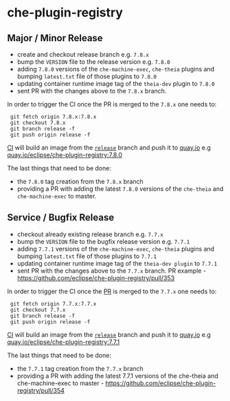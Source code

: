 # che-plugin-registry
## Major / Minor Release

- create and checkout release branch e.g. `7.8.x`
- bump the `VERSION` file to the release version e.g. `7.8.0`
- adding `7.8.0` versions of the `che-machine-exec`, `che-theia` plugins and bumping `latest.txt` file of those plugins to `7.8.0`
- updating container runtime image tag of the `theia-dev` plugin to `7.8.0`
- sent PR with the changes above to the `7.8.x` branch.
 
In order to trigger the CI once the PR is merged to the `7.8.x` one needs to:

```
 git fetch origin 7.8.x:7.8.x
 git checkout 7.8.x
 git branch release -f 
 git push origin release -f
```

[CI](https://ci.centos.org/job/devtools-che-plugin-registry-release/) will build an image from the [`release`](https://github.com/eclipse/che-plugin-registry/tree/release) branch and push it to [quay.io](https://quay.io/organization/eclipse) e.g [quay.io/eclipse/che-plugin-registry:7.8.0](https://quay.io/repository/eclipse/che-plugin-registry?tab=tags&tag=7.8.0)

The last things that need to be done:
- the `7.8.0` tag creation from the `7.8.x` branch
- providing a PR with adding the latest `7.8.0` versions of the `che-theia` and `che-machine-exec` to master.

## Service / Bugfix  Release

- checkout already existing release branch e.g. `7.7.x`
- bump the `VERSION` file to the bugfix release version e.g. `7.7.1`
- adding `7.7.1` versions of the `che-machine-exec`, `che-theia` plugins and bumping `latest.txt` file of those plugins to `7.7.1`
- updating container runtime image tag of the `theia-dev plugin` to `7.7.1`
- sent PR with the changes above to the `7.7.x` branch. PR example - https://github.com/eclipse/che-plugin-registry/pull/353
 
In order to trigger the CI once the [PR](https://github.com/eclipse/che-plugin-registry/pull/353) is merged to the `7.7.x` one needs to:

```
 git fetch origin 7.7.x:7.7.x
 git checkout 7.7.x
 git branch release -f 
 git push origin release -f
```

[CI](https://ci.centos.org/job/devtools-che-plugin-registry-release/) will build an image from the [`release`](https://github.com/eclipse/che-plugin-registry/tree/release) branch and push it to [quay.io](https://quay.io/organization/eclipse) e.g [quay.io/eclipse/che-plugin-registry:7.7.1](https://quay.io/repository/eclipse/che-plugin-registry?tab=tags&tag=7.7.1)

The last things that need to be done:
- the `7.7.1` tag creation from the `7.7.x` branch
- providing a PR with adding the latest 7.7.1 versions of the che-theia and che-machine-exec to master - https://github.com/eclipse/che-plugin-registry/pull/354

